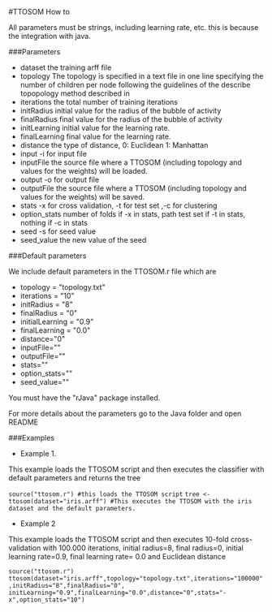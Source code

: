 #TTOSOM How to

All parameters must be strings, including learning rate, etc. this is because the integration with java.

###Parameters

* dataset the training arff file 
* topology The topology is specified in a text file in one line specifying the number of children per node following the guidelines of the describe topopology method described in
* iterations the total number of training iterations
* initRadius initial value for the radius of the bubble of activity
* finalRadius final value for the radius of the bubble of activity
* initLearning initial value for the learning rate.
* finalLearning final value for the learning rate.
* distance the type of distance, 0: Euclidean 1: Manhattan
* input -i for input file
* inputFile the source file where a TTOSOM (including topology and values for the weights) will be loaded.
* output -o for output file
* outputFile the source file where a TTOSOM (including topology and values for the weights) will be saved.
* stats -x for cross validation, -t for test set ,-c for clustering
* option_stats number of folds if -x in stats, path test set if -t in stats, nothing if -c in stats
* seed -s for seed value
* seed_value the new value of the seed


###Default parameters 

We include default parameters in the TTOSOM.r file which are 

* topology = "topology.txt"
* iterations = "10"
* initRadius = "8"
* finalRadius = "0"
* initialLearning = "0.9"
* finalLearning = "0.0"
* distance="0"
* inputFile=""
* outputFile=""
* stats=""
* option_stats=""
* seed_value=""

You must have the "rJava" package installed.

For more details about the parameters go to the Java folder and open README

###Examples

* Example 1.

This example loads the TTOSOM script and then executes the classifier with default parameters and returns the tree

`source("ttosom.r") #this loads the TTOSOM script`
`tree <- ttosom(dataset="iris.arff") #This executes the TTOSOM with the iris dataset and the default parameters.`


* Example 2

This example loads the TTOSOM script and then executes 10-fold cross-validation with 100.000 iterations, initial radius=8, final radius=0, initial learning rate=0.9, final learning rate= 0.0 and Euclidean distance 

`source("ttosom.r")`
`ttosom(dataset="iris.arff",topology="topology.txt",iterations="100000",initRadius="8",finalRadius="0",`
`initLearning="0.9",finalLearning="0.0",distance="0",stats="-x",option_stats="10")`
